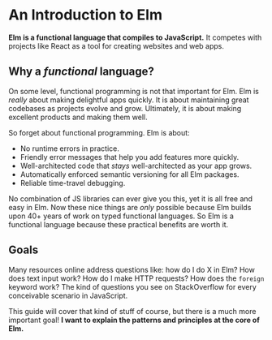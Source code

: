 # An Introduction to Elm

**Elm is a functional language that compiles to JavaScript.** It competes with projects like React as a tool for creating websites and web apps.


## Why a *functional* language?

On some level, functional programming is not that important for Elm. Elm is *really* about making delightful apps quickly. It is about maintaining great codebases as projects evolve and grow. Ultimately, it is about making excellent products and making them well.

So forget about functional programming. Elm is about:

  - No runtime errors in practice.
  - Friendly error messages that help you add features more quickly.
  - Well-architected code that *stays* well-architected as your app grows.
  - Automatically enforced semantic versioning for all Elm packages.
  - Reliable time-travel debugging.

No combination of JS libraries can ever give you this, yet it is all free and easy in Elm. Now these nice things are *only* possible because Elm builds upon 40+ years of work on typed functional languages. So Elm is a functional language because these practical benefits are worth it.


## Goals


Many resources online address questions like: how do I do X in Elm? How does text input work? How do I make HTTP requests? How does the `foreign` keyword work? The kind of questions you see on StackOverflow for every conceivable scenario in JavaScript.


This guide will cover that kind of stuff of course, but there is a much more important goal! **I want to explain the patterns and principles at the core of Elm.** 